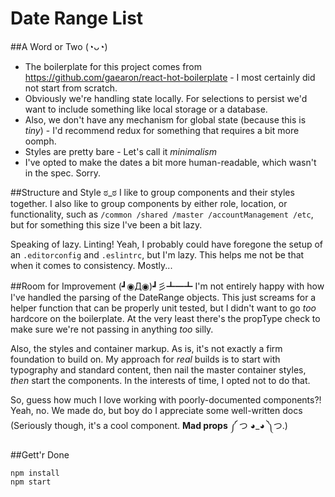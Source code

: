 Date Range List
===============

##A Word or Two (◔ᴗ◔)
* The boilerplate for this project comes from https://github.com/gaearon/react-hot-boilerplate - I most certainly did not start from scratch.
* Obviously we're handling state locally.  For selections to persist we'd want to include something like local storage or a database.
* Also, we don't have any mechanism for global state (because this is *tiny*) - I'd recommend redux for something that requires a bit more oomph.
* Styles are pretty bare - Let's call it *minimalism*
* I've opted to make the dates a bit more human-readable, which wasn't in the spec.  Sorry.

##Structure and Style ಠ_ಠ
I like to group components and their styles together.  I also like to group components by either role, location, or functionality, such as `/common /shared /master /accountManagement /etc`, but for something this size I've been a bit lazy.

Speaking of lazy. Linting!  Yeah, I probably could have foregone the setup of an `.editorconfig` and `.eslintrc`, but I'm lazy.  This helps me not be that when it comes to consistency.  Mostly...

##Room for Improvement (┛◉Д◉)┛彡┻━┻
I'm not entirely happy with how I've handled the parsing of the DateRange objects.  This just screams for a helper function that can be properly unit tested, but I didn't want to go *too* hardcore on the boilerplate.  At the very least there's the propType check to make sure we're not passing in anything *too* silly.

Also, the styles and container markup.  As is, it's not exactly a firm foundation to build on.  My approach for *real* builds is to start with typography and standard content, then nail the master container styles, *then* start the components.  In the interests of time, I opted not to do that.

So, guess how much I love working with poorly-documented components?!  Yeah, no.  We made do, but boy do I appreciate some well-written docs (Seriously though, it's a cool component.  **Mad props** ༼ つ ◕_◕ ༽つ.)

##Gett'r Done
```
npm install
npm start
```

